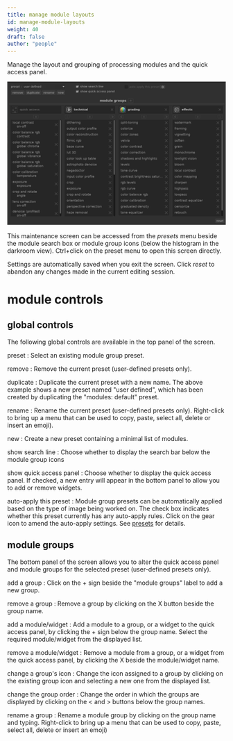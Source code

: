 ```yaml
---
title: manage module layouts
id: manage-module-layouts
weight: 40
draft: false
author: "people"
---
```


Manage the layout and grouping of processing modules and the quick access panel.

![manage module layouts](./manage-module-layouts/manage-module-layouts.png#w100)

This maintenance screen can be accessed from the _presets_ menu beside the module search box or module group icons (below the histogram in the darkroom view). Ctrl+click on the preset menu to open this screen directly.

Settings are automatically saved when you exit the screen. Click _reset_ to abandon any changes made in the current editing session.

# module controls

## global controls

The following global controls are available in the top panel of the screen.

preset
: Select an existing module group preset.

remove
: Remove the current preset (user-defined presets only).

duplicate
: Duplicate the current preset with a new name. The above example shows a new preset named "user defined", which has been created by duplicating the "modules: default" preset.

rename
: Rename the current preset (user-defined presets only). Right-click to bring up a menu that can be used to copy, paste, select all, delete or insert an emoji).

new
: Create a new preset containing a minimal list of modules.

show search line
: Choose whether to display the search bar below the module group icons

show quick access panel
: Choose whether to display the quick access panel. If checked, a new entry will appear in the bottom panel to allow you to add or remove widgets.

auto-apply this preset
: Module group presets can be automatically applied based on the type of image being worked on. The check box indicates whether this preset currently has any auto-apply rules. Click on the gear icon to amend the auto-apply settings. See [presets](../processing-modules/presets.md) for details.

## module groups

The bottom panel of the screen allows you to alter the quick access panel and module groups for the selected preset (user-defined presets only).

add a group
: Click on the + sign beside the "module groups" label to add a new group. 

remove a group
: Remove a group by clicking on the X button beside the group name.

add a module/widget
: Add a module to a group, or a widget to the quick access panel, by clicking the + sign below the group name. Select the required module/widget from the displayed list. 

remove a module/widget
: Remove a module from a group, or a widget from the quick access panel, by clicking the X beside the module/widget name.

change a group's icon
: Change the icon assigned to a group by clicking on the existing group icon and selecting a new one from the displayed list.

change the group order
: Change the order in which the groups are displayed by clicking on the < and > buttons below the group names.

rename a group
: Rename a module group by clicking on the group name and typing. Right-click to bring up a menu that can be used to copy, paste, select all, delete or insert an emoji)

